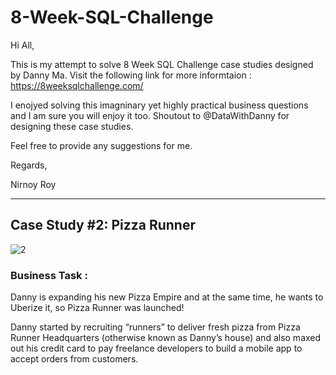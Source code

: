 # 8-Week-SQL-Challenge
Hi All, 

This is my attempt to solve 8 Week SQL Challenge case studies designed by Danny Ma.
Visit the following link for more informtaion : https://8weeksqlchallenge.com/

I enojyed solving this imagninary yet highly practical business questions and I am sure you will enjoy it too. Shoutout to @DataWithDanny for designing these case studies.

Feel free to provide any suggestions for me.

Regards,

Nirnoy Roy


***
## Case Study #2: Pizza Runner
![2](https://user-images.githubusercontent.com/69169400/162589796-1f20dec4-b2a3-494c-9378-49e4577710f0.png)

### Business Task :
Danny is expanding his new Pizza Empire and at the same time, he wants to Uberize it, so Pizza Runner was launched!

Danny started by recruiting “runners” to deliver fresh pizza from Pizza Runner Headquarters (otherwise known as Danny’s house) and also maxed out his credit card to pay freelance developers to build a mobile app to accept orders from customers. 

